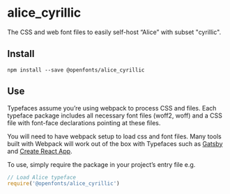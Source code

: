 
# alice_cyrillic

The CSS and web font files to easily self-host “Alice” with subset "cyrillic".

## Install

`npm install --save @openfonts/alice_cyrillic`

## Use

Typefaces assume you’re using webpack to process CSS and files. Each typeface
package includes all necessary font files (woff2, woff) and a CSS file with
font-face declarations pointing at these files.

You will need to have webpack setup to load css and font files. Many tools built
with Webpack will work out of the box with Typefaces such as [Gatsby](https://github.com/gatsbyjs/gatsby)
and [Create React App](https://github.com/facebookincubator/create-react-app).

To use, simply require the package in your project’s entry file e.g.

```javascript
// Load Alice typeface
require('@openfonts/alice_cyrillic')
```
